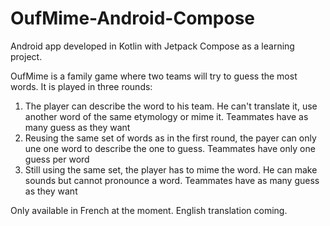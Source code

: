 # OufMime-Android-Compose

Android app developed in Kotlin with Jetpack Compose as a learning project.

OufMime is a family game where two teams will try to guess the most words.
It is played in three rounds:
1. The player can describe the word to his team. He can't translate it, use another word of the same
   etymology or mime it. Teammates have as many guess as they want
2. Reusing the same set of words as in the first round, the payer can only une one word to describe
   the one to guess. Teammates have only one guess per word
3. Still using the same set, the player has to mime the word. He can make sounds but cannot pronounce a word. Teammates have as many guess as they want

Only available in French at the moment. English translation coming.
